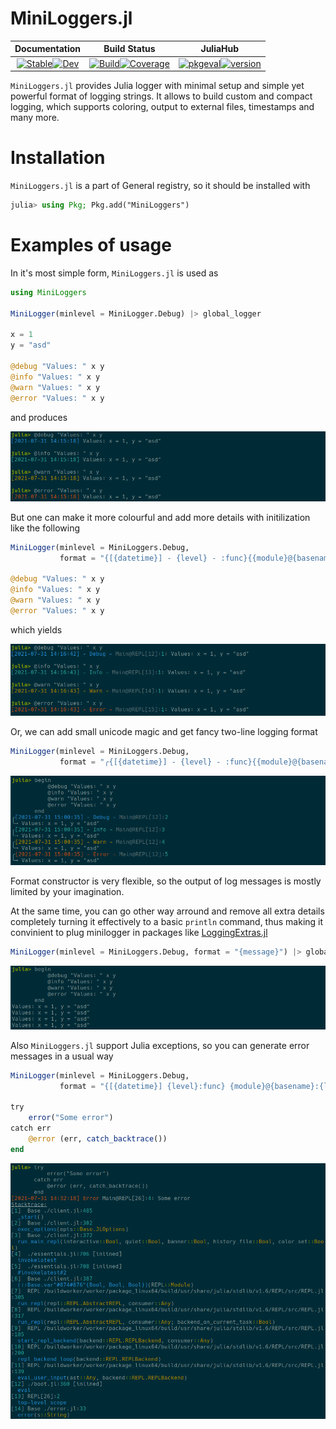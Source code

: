 # MiniLoggers.jl

|                                                                                                    **Documentation**                                                                                                    |                                                                                                                              **Build Status**                                                                                                                              |                                                                                                              **JuliaHub**                                                                                                              |
|:-----------------------------------------------------------------------------------------------------------------------------------------------------------------------------------------------------------------------:|:--------------------------------------------------------------------------------------------------------------------------------------------------------------------------------------------------------------------------------------------------------------------------:|:--------------------------------------------------------------------------------------------------------------------------------------------------------------------------------------------------------------------------------------:|
| [![Stable](https://img.shields.io/badge/docs-stable-blue.svg)](https://JuliaLogging.github.io/MiniLoggers.jl/stable)[![Dev](https://img.shields.io/badge/docs-dev-blue.svg)](https://JuliaLogging.github.io/MiniLoggers.jl/dev) | [![Build](https://github.com/JuliaLogging/MiniLoggers.jl/workflows/CI/badge.svg)](https://github.com/JuliaLogging/MiniLoggers.jl/actions)[![Coverage](https://codecov.io/gh/JuliaLogging/MiniLoggers.jl/branch/master/graph/badge.svg)](https://codecov.io/gh/JuliaLogging/MiniLoggers.jl) | [![pkgeval](https://juliahub.com/docs/MiniLoggers/pkgeval.svg)](https://juliahub.com/ui/Packages/MiniLoggers/5ppWi)[![version](https://juliahub.com/docs/MiniLoggers/version.svg)](https://juliahub.com/ui/Packages/MiniLoggers/5ppWi) |

`MiniLoggers.jl` provides Julia logger with minimal setup and simple yet powerful format of logging strings. It allows to build custom and compact logging, which supports coloring, output to external files, timestamps and many more.

# Installation

`MiniLoggers.jl` is a part of General registry, so it should be installed with

```julia
julia> using Pkg; Pkg.add("MiniLoggers")
```

# Examples of usage

In it's most simple form, `MiniLoggers.jl` is used as
```julia
using MiniLoggers

MiniLogger(minlevel = MiniLogger.Debug) |> global_logger

x = 1
y = "asd"

@debug "Values: " x y
@info "Values: " x y
@warn "Values: " x y
@error "Values: " x y
```

and produces 

![default_fmt](images/default_fmt.png)

But one can make it more colourful and add more details with initilization like the following

```julia
MiniLogger(minlevel = MiniLoggers.Debug, 
           format = "{[{datetime}] - {level} - :func}{{module}@{basename}:{line:cyan}:light_green}: {message}") |> global_logger

@debug "Values: " x y
@info "Values: " x y
@warn "Values: " x y
@error "Values: " x y
```

which yields

![colour1_fmt](images/colour1_fmt.png)

Or, we can add small unicode magic and get fancy two-line logging format

```julia
MiniLogger(minlevel = MiniLoggers.Debug, 
           format = "╭{[{datetime}] - {level} - :func}{{module}@{basename}:{line:cyan}:light_green}\n╰→ {message}") |> global_logger
```

![colour3_fmt](images/colour3_fmt.png)

Format constructor is very flexible, so the output of log messages is mostly limited by your imagination.

At the same time, you can go other way arround and remove all extra details completely turning it effectively to a basic `println` command, thus making it convinient to plug minilogger in packages like [LoggingExtras.jl](https://github.com/JuliaLogging/LoggingExtras.jl)

```julia
MiniLogger(minlevel = MiniLoggers.Debug, format = "{message}") |> global_logger
```

![minimal_fmt](images/minimal_fmt.png)

Also `MiniLoggers.jl` support Julia exceptions, so you can generate error messages in a usual way

```julia
MiniLogger(minlevel = MiniLoggers.Debug, 
           format = "{[{datetime}] {level}:func} {module}@{basename}:{line:cyan}: {message}") |> global_logger

try
    error("Some error")
catch err
    @error (err, catch_backtrace())
end
```

![error_fmt](images/error_fmt.png)
